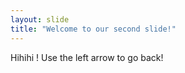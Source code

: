 ```yaml
---
layout: slide
title: "Welcome to our second slide!"
---
```

Hihihi !
Use the left arrow to go back!
